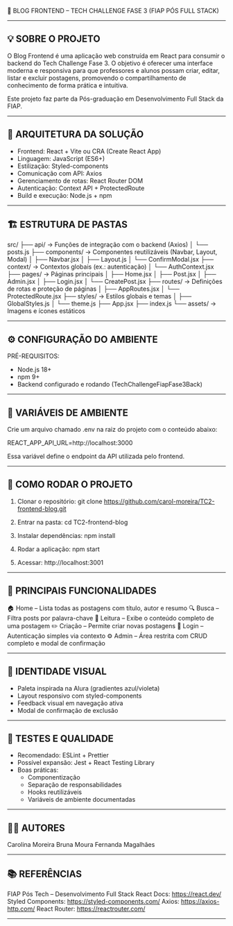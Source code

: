 📰 BLOG FRONTEND – TECH CHALLENGE FASE 3 (FIAP PÓS FULL STACK)

---------------------------------------------------------------
💡 SOBRE O PROJETO
---------------------------------------------------------------
O Blog Frontend é uma aplicação web construída em React para consumir o backend do Tech Challenge Fase 3.
O objetivo é oferecer uma interface moderna e responsiva para que professores e alunos possam criar, editar,
listar e excluir postagens, promovendo o compartilhamento de conhecimento de forma prática e intuitiva.

Este projeto faz parte da Pós-graduação em Desenvolvimento Full Stack da FIAP.

---------------------------------------------------------------
🧩 ARQUITETURA DA SOLUÇÃO
---------------------------------------------------------------
- Frontend: React + Vite ou CRA (Create React App)
- Linguagem: JavaScript (ES6+)
- Estilização: Styled-components
- Comunicação com API: Axios
- Gerenciamento de rotas: React Router DOM
- Autenticação: Context API + ProtectedRoute
- Build e execução: Node.js + npm

---------------------------------------------------------------
🏗️ ESTRUTURA DE PASTAS
---------------------------------------------------------------
src/
 ├── api/               -> Funções de integração com o backend (Axios)
 │    └── posts.js
 ├── components/        -> Componentes reutilizáveis (Navbar, Layout, Modal)
 │    ├── Navbar.jsx
 │    ├── Layout.js
 │    └── ConfirmModal.jsx
 ├── context/           -> Contextos globais (ex.: autenticação)
 │    └── AuthContext.jsx
 ├── pages/             -> Páginas principais
 │    ├── Home.jsx
 │    ├── Post.jsx
 │    ├── Admin.jsx
 │    ├── Login.jsx
 │    └── CreatePost.jsx
 ├── routes/            -> Definições de rotas e proteção de páginas
 │    ├── AppRoutes.jsx
 │    └── ProtectedRoute.jsx
 ├── styles/            -> Estilos globais e temas
 │    ├── GlobalStyles.js
 │    └── theme.js
 ├── App.jsx
 ├── index.js
 └── assets/            -> Imagens e ícones estáticos

---------------------------------------------------------------
⚙️ CONFIGURAÇÃO DO AMBIENTE
---------------------------------------------------------------
PRÉ-REQUISITOS:
- Node.js 18+
- npm 9+
- Backend configurado e rodando (TechChallengeFiapFase3Back)

---------------------------------------------------------------
🔑 VARIÁVEIS DE AMBIENTE
---------------------------------------------------------------
Crie um arquivo chamado .env na raiz do projeto com o conteúdo abaixo:

REACT_APP_API_URL=http://localhost:3000

Essa variável define o endpoint da API utilizada pelo frontend.

---------------------------------------------------------------
🚀 COMO RODAR O PROJETO
---------------------------------------------------------------
1. Clonar o repositório:
   git clone https://github.com/carol-moreira/TC2-frontend-blog.git

2. Entrar na pasta:
   cd TC2-frontend-blog

3. Instalar dependências:
   npm install

4. Rodar a aplicação:
   npm start

5. Acessar:
   http://localhost:3001

---------------------------------------------------------------
🧠 PRINCIPAIS FUNCIONALIDADES
---------------------------------------------------------------
🏠 Home – Lista todas as postagens com título, autor e resumo
🔍 Busca – Filtra posts por palavra-chave
📖 Leitura – Exibe o conteúdo completo de uma postagem
✏️ Criação – Permite criar novas postagens
🔐 Login – Autenticação simples via contexto
⚙️ Admin – Área restrita com CRUD completo e modal de confirmação

---------------------------------------------------------------
🎨 IDENTIDADE VISUAL
---------------------------------------------------------------
- Paleta inspirada na Alura (gradientes azul/violeta)
- Layout responsivo com styled-components
- Feedback visual em navegação ativa
- Modal de confirmação de exclusão

---------------------------------------------------------------
🧪 TESTES E QUALIDADE
---------------------------------------------------------------
- Recomendado: ESLint + Prettier
- Possível expansão: Jest + React Testing Library
- Boas práticas:
  * Componentização
  * Separação de responsabilidades
  * Hooks reutilizáveis
  * Variáveis de ambiente documentadas

---------------------------------------------------------------
👩‍💻 AUTORES
---------------------------------------------------------------
Carolina Moreira 
Bruna Moura 
Fernanda Magalhães

---------------------------------------------------------------
📚 REFERÊNCIAS
---------------------------------------------------------------
FIAP Pós Tech – Desenvolvimento Full Stack
React Docs: https://react.dev/
Styled Components: https://styled-components.com/
Axios: https://axios-http.com/
React Router: https://reactrouter.com/

---------------------------------------------------------------
